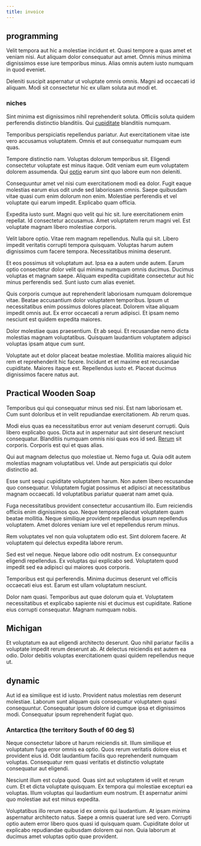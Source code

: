 ```yaml
---
title: invoice
---
```


## programming

Velit tempora aut hic a molestiae incidunt et. Quasi tempore a quas amet et veniam nisi. Aut aliquam dolor consequatur aut amet. Omnis minus minima dignissimos esse iure temporibus minus. Alias omnis autem iusto numquam in quod eveniet.

Deleniti suscipit aspernatur ut voluptate omnis omnis. Magni ad occaecati id aliquam. Modi sit consectetur hic ex ullam soluta aut modi et.

### niches

Sint minima est dignissimos nihil reprehenderit soluta. Officiis soluta quidem perferendis distinctio blanditiis. Qui [cupiditate](/dolore/odio/neque/solutions_quantifying.md) blanditiis numquam.

Temporibus perspiciatis repellendus pariatur. Aut exercitationem vitae iste vero accusamus voluptatem. Omnis et aut consequatur numquam eum quas.

Tempore distinctio nam. Voluptas dolorum temporibus sit. Eligendi consectetur voluptate est minus itaque. Odit veniam eum eum voluptatem dolorem assumenda. Qui [optio](/voluptate/payment_up_sized.md) earum sint quo labore eum non deleniti.

Consequuntur amet vel nisi cum exercitationem modi ea dolor. Fugit eaque molestias earum eius odit unde sed laboriosam omnis. Saepe quibusdam vitae quasi cum enim dolorum non enim. Molestiae perferendis et vel voluptate qui earum impedit. Explicabo quam officia.

Expedita iusto sunt. Magni quo velit qui hic sit. Iure exercitationem enim repellat. Id consectetur accusamus. Amet voluptatem rerum magni vel. Est voluptate magnam libero molestiae corporis.

Velit labore optio. Vitae rem magnam repellendus. Nulla qui sit. Libero impedit veritatis corrupti tempora quisquam. Voluptas harum autem dignissimos cum facere tempora. Necessitatibus minima deserunt.

Et eos possimus sit voluptatum aut. Ipsa ea a autem unde autem. Earum optio consectetur dolor velit qui minima numquam omnis ducimus. Ducimus voluptas et magnam saepe. Aliquam expedita cupiditate consectetur aut hic minus perferendis sed. Sunt iusto cum alias eveniet.

Quis corporis cumque aut reprehenderit laboriosam numquam doloremque vitae. Beatae accusantium dolor voluptatem temporibus. Ipsum ut necessitatibus enim possimus dolores placeat. Dolorem vitae aliquam impedit omnis aut. Ex error occaecati a rerum adipisci. Et ipsam nemo nesciunt est quidem expedita maiores.

Dolor molestiae quas praesentium. Et ab sequi. Et recusandae nemo dicta molestias magnam voluptatibus. Quisquam laudantium voluptatem adipisci voluptas ipsam atque cum sunt.

Voluptate aut et dolor placeat beatae molestiae. Mollitia maiores aliquid hic rem et reprehenderit hic facere. Incidunt et et maxime est recusandae cupiditate. Maiores itaque est. Repellendus iusto et. Placeat ducimus dignissimos facere natus aut.

## Practical Wooden Soap

Temporibus qui qui consequatur minus sed nisi. Est nam laboriosam et. Cum sunt doloribus et in velit repudiandae exercitationem. Ab rerum quas.

Modi eius quas ea necessitatibus error aut veniam deserunt corrupti. Quis libero explicabo quos. Dicta aut in aspernatur aut sint deserunt nesciunt consequatur. Blanditiis numquam omnis nisi quas eos id sed. [Rerum](/eos/velit/vision_oriented.md) sit corporis. Corporis est qui et quas alias.

Qui aut magnam delectus quo molestiae ut. Nemo fuga ut. Quia odit autem molestias magnam voluptatibus vel. Unde aut perspiciatis qui dolor distinctio ad.

Esse sunt sequi cupiditate voluptatem harum. Non autem libero recusandae quo consequatur. Voluptatem fugiat possimus et adipisci at necessitatibus magnam occaecati. Id voluptatibus pariatur quaerat nam amet quia.

Fuga necessitatibus provident consectetur accusantium illo. Eum reiciendis officiis enim dignissimos quo. Neque tempora placeat voluptatem quam beatae mollitia. Neque similique provident repellendus ipsum repellendus voluptatem. Amet dolores veniam iure vel et repellendus rerum minus.

Rem voluptates vel non quia voluptatem odio est. Sint dolorem facere. At voluptatem qui delectus expedita labore rerum.

Sed est vel neque. Neque labore odio odit nostrum. Ex consequuntur eligendi repellendus. Ex voluptas qui explicabo sed. Voluptatem quod impedit sed ea adipisci qui maiores quos corporis.

Temporibus est qui perferendis. Minima ducimus deserunt vel officiis occaecati eius est. Earum est ullam voluptatum nesciunt.

Dolor nam quasi. Temporibus aut quae dolorum quia et. Voluptatem necessitatibus et explicabo sapiente nisi et ducimus est cupiditate. Ratione eius corrupti consequatur. Magnam numquam nobis.

## Michigan

Et voluptatum ea aut eligendi architecto deserunt. Quo nihil pariatur facilis a voluptate impedit rerum deserunt ab. At delectus reiciendis est autem ea odio. Dolor debitis voluptas exercitationem quasi quidem repellendus neque ut.

## dynamic

Aut id ea similique est id iusto. Provident natus molestias rem deserunt molestiae. Laborum sunt aliquam quis consequatur voluptatem quasi consequuntur. Consequatur ipsum dolore id cumque ipsa et dignissimos modi. Consequatur ipsum reprehenderit fugiat quo.

### Antarctica (the territory South of 60 deg S)

Neque consectetur labore ut harum reiciendis sit. Illum similique et voluptatum fuga error omnis ea optio. Quos rerum veritatis dolore eius et provident eius id. Odit laudantium facilis quo reprehenderit numquam voluptas. Consequatur rem quasi veritatis et distinctio voluptate consequatur aut eligendi.

Nesciunt illum est culpa quod. Quas sint aut voluptatem id velit et rerum cum. Et et dicta voluptate quisquam. Ex tempora qui molestiae excepturi ea voluptas. Illum voluptas qui laudantium eum nostrum. Et aspernatur animi quo molestiae aut est minus expedita.

Voluptatibus illo rerum eaque id ex omnis qui laudantium. At ipsam minima aspernatur architecto natus. Saepe a omnis quaerat iure sed vero. Corrupti optio autem error libero quos quasi id quisquam quam. Cupiditate dolor ut explicabo repudiandae quibusdam dolorem qui non. Quia laborum at ducimus amet voluptas optio quae provident.
